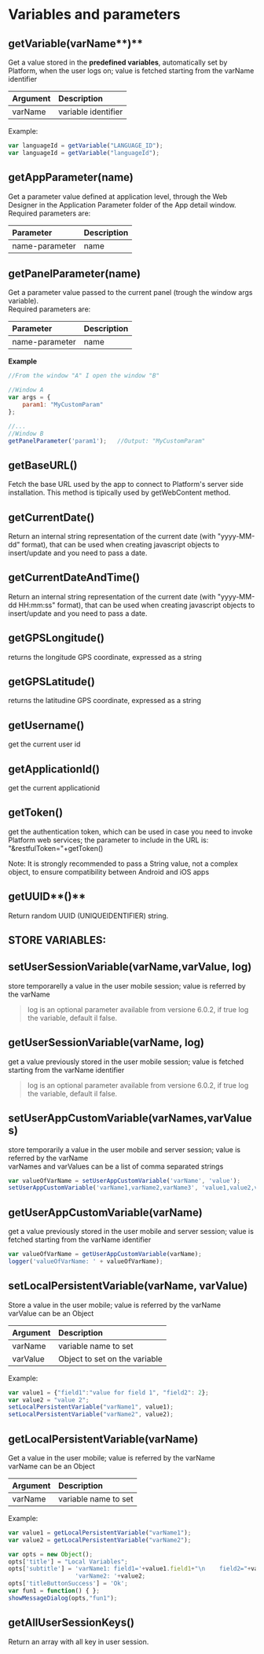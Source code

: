 # Variables and parameters

## getVariable\(varName**\)**

Get a value stored in the **predefined variables**, automatically set by Platform, when the user logs on; value is fetched starting from the varName identifier

| Argument | Description |
| :--- | :--- |
| varName | variable identifier |

Example:

```javascript
var languageId = getVariable("LANGUAGE_ID");
var languageId = getVariable("languageId");
```

## getAppParameter\(name\)

Get a parameter value defined at application level, through the Web Designer in the Application Parameter folder of the App detail window.  
Required parameters are:

| Parameter | Description |
| :--- | :--- |
| name-parameter | name |

## getPanelParameter\(name\)

Get a parameter value passed to the current panel \(trough the window args variable\).  
Required parameters are:

| Parameter | Description |
| :--- | :--- |
| name-parameter | name |

**Example**

```javascript
//From the window "A" I open the window "B"

//Window A
var args = {
    param1: "MyCustomParam"
};

//...
//Window B
getPanelParameter('param1');   //Output: "MyCustomParam"
```

## getBaseURL\(\)

Fetch the base URL used by the app to connect to Platform's server side installation. This method is tipically used by getWebContent method.

## getCurrentDate\(\)

Return an internal string representation of the current date \(with "yyyy-MM-dd" format\), that can be used when creating javascript objects to insert/update and you need to pass a date.

## getCurrentDateAndTime\(\)

Return an internal string representation of the current date \(with "yyyy-MM-dd HH:mm:ss" format\), that can be used when creating javascript objects to insert/update and you need to pass a date.

## getGPSLongitude\(\)

returns the longitude GPS coordinate, expressed as a string

## getGPSLatitude\(\)

returns the latitudine GPS coordinate, expressed as a string

## getUsername\(\)

get the current user id

## getApplicationId\(\)

get the current applicationid

## getToken\(\)

get the authentication token, which can be used in case you need to invoke Platform web services; the parameter to include in the URL is: "&restfulToken="+getToken\(\)

Note: It is strongly recommended to pass a String value, not a complex object, to ensure compatibility between Android and iOS apps

## getUUID**\(\)**

Return random UUID \(UNIQUEIDENTIFIER\) string.

## STORE VARIABLES:

## setUserSessionVariable\(varName,varValue, log\)

store temporarelly a value in the user mobile session; value is referred by the varName

> log is an optional parameter available from versione 6.0.2, if true log the variable, default il false.

## getUserSessionVariable\(varName, log\)

get a value previously stored in the user mobile session; value is fetched starting from the varName identifier

> log is an optional parameter available from versione 6.0.2, if true log the variable, default il false.

## **setUserAppCustomVariable\(varNames,varValues\)**

store temporarily a value in the user mobile and server session; value is referred by the varName  
varNames and varValues can be a list of comma separated strings

```javascript
var valueOfVarName = setUserAppCustomVariable('varName', 'value');
setUserAppCustomVariable('varName1,varName2,varName3', 'value1,value2,value3');
```

## **getUserAppCustomVariable\(varName\)**

get a value previously stored in the user mobile and server session; value is fetched starting from the varName identifier

```javascript
var valueOfVarName = getUserAppCustomVariable(varName);
logger('valueOfVarName: ' + valueOfVarName);
```

## **setLocalPersistentVariable\(varName, varValue\)**

Store a value in the user mobile; value is referred by the varName  
varValue can be an Object

| Argument | Description |
| :--- | :--- |
| varName | variable name to set |
| varValue | Object to set on the variable |

Example:

```javascript
var value1 = {"field1":"value for field 1", "field2": 2};
var value2 = "value 2";
setLocalPersistentVariable("varName1", value1);
setLocalPersistentVariable("varName2", value2);
```

## g**etLocalPersistentVariable\(varName\)**

Get a value in the user mobile; value is referred by the varName  
varName can be an Object

| Argument | Description |
| :--- | :--- |
| varName | variable name to set |

Example:

```javascript
var value1 = getLocalPersistentVariable("varName1");
var value2 = getLocalPersistentVariable("varName2");

var opts = new Object();
opts['title'] = "Local Variables";
opts['subtitle'] = 'varName1: field1='+value1.field1+"\n    field2="+value1.field2+"\n"+
                   'varName2: '+value2;
opts['titleButtonSuccess'] = 'Ok';
var fun1 = function() { };
showMessageDialog(opts,"fun1");
```

## getAllUserSessionKeys\(\)

Return an array with all key in user session.

